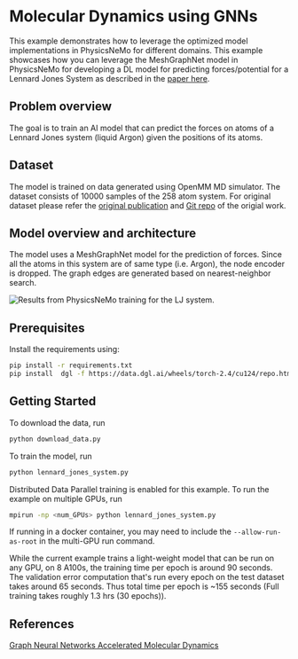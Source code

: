 # Molecular Dynamics using GNNs

This example demonstrates how to leverage the optimized model implementations in PhysicsNeMo
for different domains. This example showcases how you can leverage the MeshGraphNet
model in PhysicsNeMo for developing a DL model for predicting forces/potential for a Lennard
Jones System as described in the [paper here](https://arxiv.org/abs/2112.03383).

## Problem overview

The goal is to train an AI model that can predict the forces on atoms of a
Lennard Jones system (liquid Argon) given the positions of its atoms.

## Dataset

The model is trained on data generated using OpenMM MD simulator. The dataset consists
of 10000 samples of the 258 atom system. For original dataset please refer
the [original publication](https://arxiv.org/abs/2112.03383) and
[Git repo](https://github.com/BaratiLab/GAMD) of the origial work.

## Model overview and architecture

The model uses a MeshGraphNet model for the prediction of forces. Since all the atoms
in this system are of same type (i.e. Argon), the node encoder is dropped.
The graph edges are generated based on nearest-neighbor search.

![Results from PhysicsNeMo training for the LJ system.](../../../docs/img/lj_system_physicsnemo_results.png)

## Prerequisites

Install the requirements using:

```bash
pip install -r requirements.txt
pip install  dgl -f https://data.dgl.ai/wheels/torch-2.4/cu124/repo.html --no-deps
```

## Getting Started

To download the data, run

```bash
python download_data.py
```

To train the model, run

```bash
python lennard_jones_system.py
```

Distributed Data Parallel training is enabled for this example. To run the example on
multiple GPUs, run

```bash
mpirun -np <num_GPUs> python lennard_jones_system.py
```

If running in a docker container, you may need to include the `--allow-run-as-root` in
the multi-GPU run command.

While the current example trains a light-weight model that can be run on any GPU, on
8 A100s, the training time per epoch is around 90 seconds. The validation error
computation that's run every epoch on the test dataset takes around 65 seconds.
Thus total time per epoch is ~155 seconds (Full training takes roughly 1.3 hrs
(30 epochs)).

## References

[Graph Neural Networks Accelerated Molecular Dynamics](https://arxiv.org/pdf/2112.03383.pdf)
